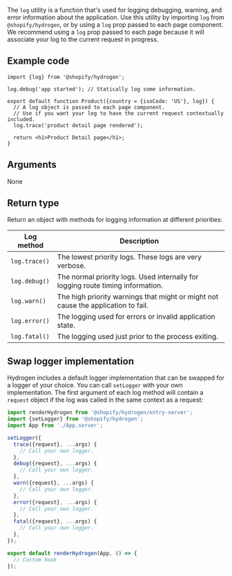 <!-- This file is generated from source code in the Shopify/hydrogen repo. Edit the files in /packages/hydrogen/src/utilities/isServer and run 'yarn generate-docs' at the root of this repo. For more information, refer to https://github.com/Shopify/shopify-dev/blob/main/content/internal/operations/hydrogen-reference-docs.md. -->

The `log` utility is a function that's used for logging debugging, warning, and error information about the application. Use this utility by importing `log` from `@shopify/hydrogen`, or by using a `log` prop passed to each page component. We recommend using a `log` prop passed to each page because it will associate your log to the current request in progress.

## Example code

```tsx
import {log} from '@shopify/hydrogen';

log.debug('app started'); // Statically log some information.

export default function Product({country = {isoCode: 'US'}, log}) {
  // A log object is passed to each page component.
  // Use if you want your log to have the current request contextually included.
  log.trace('product detail page rendered');

  return <h1>Product Detail page</h1>;
}
```

## Arguments

None

## Return type

Return an object with methods for logging information at different priorities:

| Log method    | Description                                                                    |
| ------------- | ------------------------------------------------------------------------------ |
| `log.trace()` | The lowest priority logs. These logs are very verbose.                          |
| `log.debug()` | The normal priority logs. Used internally for logging route timing information. |
| `log.warn()`  | The high priority warnings that might or might not cause the application to fail.  |
| `log.error()` | The logging used for errors or invalid application state.                     |
| `log.fatal()` | The logging used just prior to the process exiting.                           |

## Swap logger implementation

Hydrogen includes a default logger implementation that can be swapped for a logger of your choice. You can call `setLogger` with your own implementation. The first argument of each log method will contain a `request` object if the log was called in the same context as a request:

```js
import renderHydrogen from '@shopify/hydrogen/entry-server';
import {setLogger} from '@shopify/hydrogen';
import App from './App.server';

setLogger({
  trace({request}, ...args) {
    // Call your own logger.
  },
  debug({request}, ...args) {
    // Call your own logger.
  },
  warn({request}, ...args) {
    // Call your own logger.
  },
  error({request}, ...args) {
    // Call your own logger.
  },
  fatal({request}, ...args) {
    // Call your own logger.
  },
});

export default renderHydrogen(App, () => {
  // Custom hook
});
```
